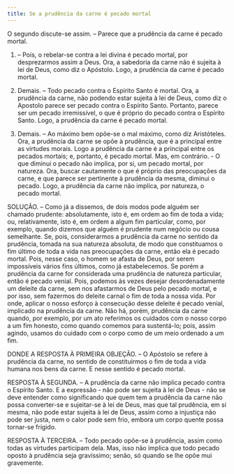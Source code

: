 ```yaml
---
title: Se a prudência da carne é pecado mortal
---
```


O segundo discute-se assim. – Parece que a prudência da carne é pecado mortal.  

1. – Pois, o rebelar-se contra a lei divina é pecado mortal, por desprezarmos assim a Deus. Ora, a sabedoria da carne não é sujeita à lei de Deus, como diz o Apóstolo. Logo, a prudência da carne é pecado mortal.  

2. Demais. – Todo pecado contra o Espírito Santo é mortal. Ora, a prudência da carne, não podendo estar sujeita à lei de Deus, como diz o Apostolo parece ser pecado contra o Espírito Santo. Portanto, parece ser um pecado irremissível, o que é próprio do pecado contra o Espírito Santo. Logo, a prudência da carne é pecado mortal.  

3. Demais. – Ao máximo bem opõe-se o mal máximo, como diz Aristóteles. Ora, a prudência da carne se opõe à prudência, que é a principal entre as virtudes morais. Logo a prudência da carne é a principal entre os pecados mortais; e, portanto, é pecado mortal.  Mas, em contrário. - O que diminui o pecado não implica, por si, um pecado mortal, por natureza. Ora, buscar cautamente o que é próprio das preocupações da carne, e que parece ser pertinente à prudência da mesma, diminui o pecado. Logo, a prudência da carne não implica, por natureza, o pecado mortal.  

SOLUÇÃO. – Como já a dissemos, de dois modos pode alguém ser chamado prudente: absolutamente, isto é, em ordem ao fim de toda a vida; ou, relativamente, isto é, em ordem a algum fim particular, como, por exemplo, quando dizemos que alguém é prudente num negócio ou cousa semelhante. Se, pois, considerarmos a prudência da carne no sentido da prudência, tomada na sua natureza absoluta, de modo que constituamos o fim último de toda a vida nas preocupações da carne, então ela é pecado mortal. Pois, nesse caso, o homem se afasta de Deus, por serem impossíveis vários fins últimos, como já estabelecemos. Se porém a prudência da carne for considerada uma prudência de natureza particular, então é pecado venial. Pois, podemos às vezes desejar desordenadamente um deleite da carne, sem nos afastarmos de Deus pelo pecado mortal, e por isso, sem fazermos do deleite carnal o fim de toda a nossa vida. Por onde, aplicar o nosso esforço à consecução desse deleite é pecado venial, implicado na prudência da carne. Não há, porém, prudência da carne quando, por exemplo, por um ato referimos os cuidados com o nosso corpo a um fim honesto, como quando comemos para sustentá-lo; pois, assim agindo, usamos do cuidado com o corpo como de um meio ordenado a um fim.  

DONDE A RESPOSTA À PRIMEIRA OBJEÇÃO. – O Apóstolo se refere à prudência da carne, no sentido de constituirmos o fim de toda a vida humana nos bens da carne. E nesse sentido é pecado mortal.  

RESPOSTA À SEGUNDA. – A prudência da carne não implica pecado contra o Espírito Santo. E a expressão - não pode ser sujeita à lei de Deus - não se deve entender como significando que quem tem a prudência da carne não possa converter-se e sujeitar-se à lei de Deus, mas que tal prudência, em si mesma, não pode estar sujeita à lei de Deus, assim como a injustiça não pode ser justa, nem o calor pode sem frio, embora um corpo quente possa tornar-se frígido. 

RESPOSTA À TERCEIRA. – Todo pecado opõe-se à prudência, assim como todas as virtudes participam dela. Mas, isso não implica que todo pecado oposto à prudência seja gravíssimo; senão, só quando se lhe opõe mui gravemente.